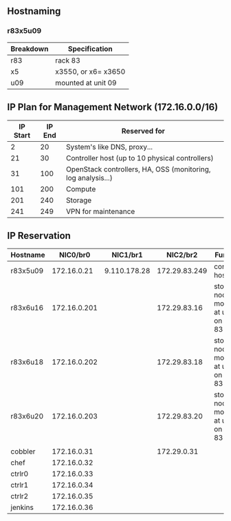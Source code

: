 ## Hostnaming
### r83x5u09
| Breakdown | Specification |
| --- | ------- |
| r83 | rack 83 |
| x5 | x3550, or x6= x3650 |
| u09 | mounted at unit 09 |

## IP Plan for Management Network (172.16.0.0/16)
| IP Start | IP End | Reserved for |
| -------- | ------ | ------------ |
| 2 | 20 | System's like DNS, proxy... |
| 21 | 30 | Controller host (up to 10 physical controllers) |
| 31 | 100 | OpenStack controllers, HA, OSS (monitoring, log analysis...) |
| 101 | 200 | Compute |
| 201 | 240 | Storage |
| 241 | 249 | VPN for maintenance |

## IP Reservation
| Hostname | NIC0/br0 | NIC1/br1 | NIC2/br2 | Function |
| -------- | ---- | ---- | ---- | ---- |
| r83x5u09 | 172.16.0.21 | 9.110.178.28 | 172.29.83.249 | controller host |
| r83x6u16 | 172.16.0.201 | | 172.29.83.16 | storage node, mounted at unit 16 on rack 83 |
| r83x6u18 | 172.16.0.202 | | 172.29.83.18 | storage node, mounted at unit 18 on rack 83 |
| r83x6u20 | 172.16.0.203 | | 172.29.83.20 | storage node, mounted at unit 20 on rack 83 |
|  |  |  |  |  |
| cobbler | 172.16.0.31 | | 172.29.0.31 | |
| chef | 172.16.0.32 | | | |
| ctrlr0 | 172.16.0.33 | | | |
| ctrlr1 | 172.16.0.34 | | | |
| ctrlr2 | 172.16.0.35 | | | |
| jenkins | 172.16.0.36 | | | |
